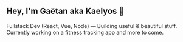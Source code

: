 ## Hey, I'm Gaëtan aka Kaelyos 👋

Fullstack Dev (React, Vue, Node) — Building useful & beautiful stuff.  
Currently working on a fitness tracking app and more to come.

